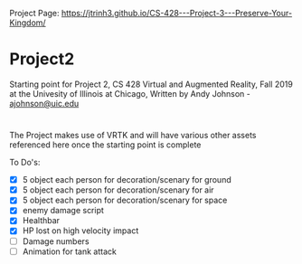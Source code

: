 Project Page: https://jtrinh3.github.io/CS-428---Project-3---Preserve-Your-Kingdom/

# Project2
Starting point for Project 2, CS 428 Virtual and Augmented Reality, Fall 2019 at the Univesity of Illinois at Chicago,
Written by Andy Johnson - ajohnson@uic.edu
#
The Project makes use of VRTK and will have various other assets referenced here once the starting point is complete

To Do's:
- [x] 5 object each person for decoration/scenary for ground
- [x] 5 object each person for decoration/scenary for air
- [x] 5 object each person for decoration/scenary for space
- [x] enemy damage script
- [x] Healthbar
- [x] HP lost on high velocity impact
- [ ] Damage numbers
- [ ] Animation for tank attack
